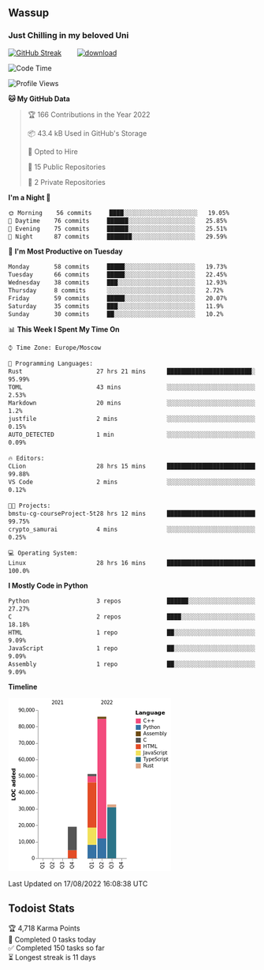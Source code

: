 ## Wassup 
### Just Chilling in my beloved Uni 

<!--
-->

[![GitHub Streak](http://github-readme-streak-stats.herokuapp.com?user=archeoss&theme=shades-of-purple&hide_border=true&date_format=j%20M%5B%20Y%5D)](https://git.io/streak-stats)&nbsp;&nbsp;&nbsp;&nbsp;&nbsp;&nbsp;&nbsp;&nbsp;[![download](https://user-images.githubusercontent.com/68448737/147796309-d8b65b1d-4dde-40d9-b03a-2b42aaa6cd43.jpeg)
](http://bmstu.ru/)

<!--START_SECTION:waka-->
![Code Time](http://img.shields.io/badge/Code%20Time-461%20hrs%2057%20mins-blue)

![Profile Views](http://img.shields.io/badge/Profile%20Views-0-blue)

**🐱 My GitHub Data** 

> 🏆 166 Contributions in the Year 2022
 > 
> 📦 43.4 kB Used in GitHub's Storage 
 > 
> 💼 Opted to Hire
 > 
> 📜 15 Public Repositories 
 > 
> 🔑 2 Private Repositories  
 > 
**I'm a Night 🦉** 

```text
🌞 Morning    56 commits     ████░░░░░░░░░░░░░░░░░░░░░   19.05% 
🌆 Daytime    76 commits     ██████░░░░░░░░░░░░░░░░░░░   25.85% 
🌃 Evening    75 commits     ██████░░░░░░░░░░░░░░░░░░░   25.51% 
🌙 Night      87 commits     ███████░░░░░░░░░░░░░░░░░░   29.59%

```
📅 **I'm Most Productive on Tuesday** 

```text
Monday       58 commits     █████░░░░░░░░░░░░░░░░░░░░   19.73% 
Tuesday      66 commits     █████░░░░░░░░░░░░░░░░░░░░   22.45% 
Wednesday    38 commits     ███░░░░░░░░░░░░░░░░░░░░░░   12.93% 
Thursday     8 commits      ░░░░░░░░░░░░░░░░░░░░░░░░░   2.72% 
Friday       59 commits     █████░░░░░░░░░░░░░░░░░░░░   20.07% 
Saturday     35 commits     ███░░░░░░░░░░░░░░░░░░░░░░   11.9% 
Sunday       30 commits     ██░░░░░░░░░░░░░░░░░░░░░░░   10.2%

```


📊 **This Week I Spent My Time On** 

```text
⌚︎ Time Zone: Europe/Moscow

💬 Programming Languages: 
Rust                     27 hrs 21 mins      ████████████████████████░   95.99% 
TOML                     43 mins             ░░░░░░░░░░░░░░░░░░░░░░░░░   2.53% 
Markdown                 20 mins             ░░░░░░░░░░░░░░░░░░░░░░░░░   1.2% 
justfile                 2 mins              ░░░░░░░░░░░░░░░░░░░░░░░░░   0.15% 
AUTO_DETECTED            1 min               ░░░░░░░░░░░░░░░░░░░░░░░░░   0.09%

🔥 Editors: 
CLion                    28 hrs 15 mins      █████████████████████████   99.88% 
VS Code                  2 mins              ░░░░░░░░░░░░░░░░░░░░░░░░░   0.12%

🐱‍💻 Projects: 
bmstu-cg-courseProject-5t28 hrs 12 mins      █████████████████████████   99.75% 
crypto_samurai           4 mins              ░░░░░░░░░░░░░░░░░░░░░░░░░   0.25%

💻 Operating System: 
Linux                    28 hrs 16 mins      █████████████████████████   100.0%

```

**I Mostly Code in Python** 

```text
Python                   3 repos             ██████░░░░░░░░░░░░░░░░░░░   27.27% 
C                        2 repos             ████░░░░░░░░░░░░░░░░░░░░░   18.18% 
HTML                     1 repo              ██░░░░░░░░░░░░░░░░░░░░░░░   9.09% 
JavaScript               1 repo              ██░░░░░░░░░░░░░░░░░░░░░░░   9.09% 
Assembly                 1 repo              ██░░░░░░░░░░░░░░░░░░░░░░░   9.09%

```


**Timeline**

![Chart not found](https://raw.githubusercontent.com/archeoss/archeoss/master/charts/bar_graph.png) 


 Last Updated on 17/08/2022 16:08:38 UTC
<!--END_SECTION:waka-->

## Todoist Stats

<!-- TODO-IST:START -->
🏆  4,718 Karma Points           
🌸  Completed 0 tasks today           
✅  Completed 150 tasks so far           
⏳  Longest streak is 11 days
<!-- TODO-IST:END -->
